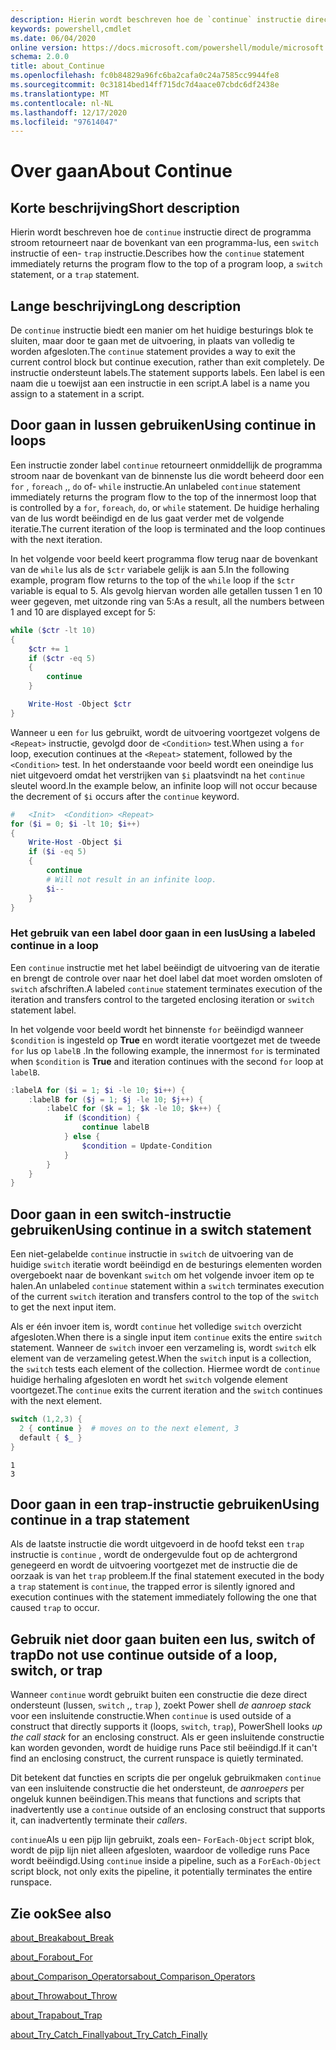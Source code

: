 ```yaml
---
description: Hierin wordt beschreven hoe de `continue` instructie direct de programma stroom retourneert naar de bovenkant van een programma-lus, een `switch` instructie of een- `trap` instructie.
keywords: powershell,cmdlet
ms.date: 06/04/2020
online version: https://docs.microsoft.com/powershell/module/microsoft.powershell.core/about/about_continue?view=powershell-5.1&WT.mc_id=ps-gethelp
schema: 2.0.0
title: about_Continue
ms.openlocfilehash: fc0b84829a96fc6ba2cafa0c24a7585cc9944fe8
ms.sourcegitcommit: 0c31814bed14ff715dc7d4aace07cbdc6df2438e
ms.translationtype: MT
ms.contentlocale: nl-NL
ms.lasthandoff: 12/17/2020
ms.locfileid: "97614047"
---
```

# <a name="about-continue"></a><span data-ttu-id="20bb4-104">Over gaan</span><span class="sxs-lookup"><span data-stu-id="20bb4-104">About Continue</span></span>

## <a name="short-description"></a><span data-ttu-id="20bb4-105">Korte beschrijving</span><span class="sxs-lookup"><span data-stu-id="20bb4-105">Short description</span></span>

<span data-ttu-id="20bb4-106">Hierin wordt beschreven hoe de `continue` instructie direct de programma stroom retourneert naar de bovenkant van een programma-lus, een `switch` instructie of een- `trap` instructie.</span><span class="sxs-lookup"><span data-stu-id="20bb4-106">Describes how the `continue` statement immediately returns the program flow to the top of a program loop, a `switch` statement, or a `trap` statement.</span></span>

## <a name="long-description"></a><span data-ttu-id="20bb4-107">Lange beschrijving</span><span class="sxs-lookup"><span data-stu-id="20bb4-107">Long description</span></span>

<span data-ttu-id="20bb4-108">De `continue` instructie biedt een manier om het huidige besturings blok te sluiten, maar door te gaan met de uitvoering, in plaats van volledig te worden afgesloten.</span><span class="sxs-lookup"><span data-stu-id="20bb4-108">The `continue` statement provides a way to exit the current control block but continue execution, rather than exit completely.</span></span> <span data-ttu-id="20bb4-109">De instructie ondersteunt labels.</span><span class="sxs-lookup"><span data-stu-id="20bb4-109">The statement supports labels.</span></span>
<span data-ttu-id="20bb4-110">Een label is een naam die u toewijst aan een instructie in een script.</span><span class="sxs-lookup"><span data-stu-id="20bb4-110">A label is a name you assign to a statement in a script.</span></span>

## <a name="using-continue-in-loops"></a><span data-ttu-id="20bb4-111">Door gaan in lussen gebruiken</span><span class="sxs-lookup"><span data-stu-id="20bb4-111">Using continue in loops</span></span>

<span data-ttu-id="20bb4-112">Een instructie zonder label `continue` retourneert onmiddellijk de programma stroom naar de bovenkant van de binnenste lus die wordt beheerd door een `for` , `foreach` ,, `do` of- `while` instructie.</span><span class="sxs-lookup"><span data-stu-id="20bb4-112">An unlabeled `continue` statement immediately returns the program flow to the top of the innermost loop that is controlled by a `for`, `foreach`, `do`, or `while` statement.</span></span> <span data-ttu-id="20bb4-113">De huidige herhaling van de lus wordt beëindigd en de lus gaat verder met de volgende iteratie.</span><span class="sxs-lookup"><span data-stu-id="20bb4-113">The current iteration of the loop is terminated and the loop continues with the next iteration.</span></span>

<span data-ttu-id="20bb4-114">In het volgende voor beeld keert programma flow terug naar de bovenkant van de `while` lus als de `$ctr` variabele gelijk is aan 5.</span><span class="sxs-lookup"><span data-stu-id="20bb4-114">In the following example, program flow returns to the top of the `while` loop if the `$ctr` variable is equal to 5.</span></span> <span data-ttu-id="20bb4-115">Als gevolg hiervan worden alle getallen tussen 1 en 10 weer gegeven, met uitzonde ring van 5:</span><span class="sxs-lookup"><span data-stu-id="20bb4-115">As a result, all the numbers between 1 and 10 are displayed except for 5:</span></span>

```powershell
while ($ctr -lt 10)
{
    $ctr += 1
    if ($ctr -eq 5)
    {
        continue
    }

    Write-Host -Object $ctr
}
```

<span data-ttu-id="20bb4-116">Wanneer u een `for` lus gebruikt, wordt de uitvoering voortgezet volgens de `<Repeat>` instructie, gevolgd door de `<Condition>` test.</span><span class="sxs-lookup"><span data-stu-id="20bb4-116">When using a `for` loop, execution continues at the `<Repeat>` statement, followed by the `<Condition>` test.</span></span> <span data-ttu-id="20bb4-117">In het onderstaande voor beeld wordt een oneindige lus niet uitgevoerd omdat het verstrijken van `$i` plaatsvindt na het `continue` sleutel woord.</span><span class="sxs-lookup"><span data-stu-id="20bb4-117">In the example below, an infinite loop will not occur because the decrement of `$i` occurs after the `continue` keyword.</span></span>

```powershell
#   <Init>  <Condition> <Repeat>
for ($i = 0; $i -lt 10; $i++)
{
    Write-Host -Object $i
    if ($i -eq 5)
    {
        continue
        # Will not result in an infinite loop.
        $i--
    }
}
```

### <a name="using-a-labeled-continue-in-a-loop"></a><span data-ttu-id="20bb4-118">Het gebruik van een label door gaan in een lus</span><span class="sxs-lookup"><span data-stu-id="20bb4-118">Using a labeled continue in a loop</span></span>

<span data-ttu-id="20bb4-119">Een `continue` instructie met het label beëindigt de uitvoering van de iteratie en brengt de controle over naar het doel label dat moet worden omsloten of `switch` afschriften.</span><span class="sxs-lookup"><span data-stu-id="20bb4-119">A labeled `continue` statement terminates execution of the iteration and transfers control to the targeted enclosing iteration or `switch` statement label.</span></span>

<span data-ttu-id="20bb4-120">In het volgende voor beeld wordt het binnenste `for` beëindigd wanneer `$condition` is ingesteld op **True** en wordt iteratie voortgezet met de tweede `for` lus op `labelB` .</span><span class="sxs-lookup"><span data-stu-id="20bb4-120">In the following example, the innermost `for` is terminated when `$condition` is **True** and iteration continues with the second `for` loop at `labelB`.</span></span>

```powershell
:labelA for ($i = 1; $i -le 10; $i++) {
    :labelB for ($j = 1; $j -le 10; $j++) {
        :labelC for ($k = 1; $k -le 10; $k++) {
            if ($condition) {
                continue labelB
            } else {
                $condition = Update-Condition
            }
        }
    }
}
```

## <a name="using-continue-in-a-switch-statement"></a><span data-ttu-id="20bb4-121">Door gaan in een switch-instructie gebruiken</span><span class="sxs-lookup"><span data-stu-id="20bb4-121">Using continue in a switch statement</span></span>

<span data-ttu-id="20bb4-122">Een niet-gelabelde `continue` instructie in `switch` de uitvoering van de huidige `switch` iteratie wordt beëindigd en de besturings elementen worden overgeboekt naar de bovenkant `switch` om het volgende invoer item op te halen.</span><span class="sxs-lookup"><span data-stu-id="20bb4-122">An unlabeled `continue` statement within a `switch` terminates execution of the current `switch` iteration and transfers control to the top of the `switch` to get the next input item.</span></span>

<span data-ttu-id="20bb4-123">Als er één invoer item is, wordt `continue` het volledige `switch` overzicht afgesloten.</span><span class="sxs-lookup"><span data-stu-id="20bb4-123">When there is a single input item `continue` exits the entire `switch` statement.</span></span>
<span data-ttu-id="20bb4-124">Wanneer de `switch` invoer een verzameling is, wordt `switch` elk element van de verzameling getest.</span><span class="sxs-lookup"><span data-stu-id="20bb4-124">When the `switch` input is a collection, the `switch` tests each element of the collection.</span></span> <span data-ttu-id="20bb4-125">Hiermee wordt de `continue` huidige herhaling afgesloten en wordt het `switch` volgende element voortgezet.</span><span class="sxs-lookup"><span data-stu-id="20bb4-125">The `continue` exits the current iteration and the `switch` continues with the next element.</span></span>

```powershell
switch (1,2,3) {
  2 { continue }  # moves on to the next element, 3
  default { $_ }
}
```

```Output
1
3
```

## <a name="using-continue-in-a-trap-statement"></a><span data-ttu-id="20bb4-126">Door gaan in een trap-instructie gebruiken</span><span class="sxs-lookup"><span data-stu-id="20bb4-126">Using continue in a trap statement</span></span>

<span data-ttu-id="20bb4-127">Als de laatste instructie die wordt uitgevoerd in de hoofd tekst een `trap` instructie is `continue` , wordt de ondergevulde fout op de achtergrond genegeerd en wordt de uitvoering voortgezet met de instructie die de oorzaak is van het `trap` probleem.</span><span class="sxs-lookup"><span data-stu-id="20bb4-127">If the final statement executed in the body a `trap` statement is `continue`, the trapped error is silently ignored and execution continues with the statement immediately following the one that caused `trap` to occur.</span></span>

## <a name="do-not-use-continue-outside-of-a-loop-switch-or-trap"></a><span data-ttu-id="20bb4-128">Gebruik niet door gaan buiten een lus, switch of trap</span><span class="sxs-lookup"><span data-stu-id="20bb4-128">Do not use continue outside of a loop, switch, or trap</span></span>

<span data-ttu-id="20bb4-129">Wanneer `continue` wordt gebruikt buiten een constructie die deze direct ondersteunt (lussen, `switch` ,, `trap` ), zoekt Power shell _de aanroep stack_ voor een insluitende constructie.</span><span class="sxs-lookup"><span data-stu-id="20bb4-129">When `continue` is used outside of a construct that directly supports it (loops, `switch`, `trap`), PowerShell looks _up the call stack_ for an enclosing construct.</span></span> <span data-ttu-id="20bb4-130">Als er geen insluitende constructie kan worden gevonden, wordt de huidige runs Pace stil beëindigd.</span><span class="sxs-lookup"><span data-stu-id="20bb4-130">If it can't find an enclosing construct, the current runspace is quietly terminated.</span></span>

<span data-ttu-id="20bb4-131">Dit betekent dat functies en scripts die per ongeluk gebruikmaken `continue` van een insluitende constructie die het ondersteunt, de _aanroepers_ per ongeluk kunnen beëindigen.</span><span class="sxs-lookup"><span data-stu-id="20bb4-131">This means that functions and scripts that inadvertently use a `continue` outside of an enclosing construct that supports it, can inadvertently terminate their _callers_.</span></span>

<span data-ttu-id="20bb4-132">`continue`Als u een pijp lijn gebruikt, zoals een- `ForEach-Object` script blok, wordt de pijp lijn niet alleen afgesloten, waardoor de volledige runs Pace wordt beëindigd.</span><span class="sxs-lookup"><span data-stu-id="20bb4-132">Using `continue` inside a pipeline, such as a `ForEach-Object` script block, not only exits the pipeline, it potentially terminates the entire runspace.</span></span>

## <a name="see-also"></a><span data-ttu-id="20bb4-133">Zie ook</span><span class="sxs-lookup"><span data-stu-id="20bb4-133">See also</span></span>

[<span data-ttu-id="20bb4-134">about_Break</span><span class="sxs-lookup"><span data-stu-id="20bb4-134">about_Break</span></span>](about_Break.md)

[<span data-ttu-id="20bb4-135">about_For</span><span class="sxs-lookup"><span data-stu-id="20bb4-135">about_For</span></span>](about_For.md)

[<span data-ttu-id="20bb4-136">about_Comparison_Operators</span><span class="sxs-lookup"><span data-stu-id="20bb4-136">about_Comparison_Operators</span></span>](about_Comparison_Operators.md)

[<span data-ttu-id="20bb4-137">about_Throw</span><span class="sxs-lookup"><span data-stu-id="20bb4-137">about_Throw</span></span>](about_Throw.md)

[<span data-ttu-id="20bb4-138">about_Trap</span><span class="sxs-lookup"><span data-stu-id="20bb4-138">about_Trap</span></span>](about_Trap.md)

[<span data-ttu-id="20bb4-139">about_Try_Catch_Finally</span><span class="sxs-lookup"><span data-stu-id="20bb4-139">about_Try_Catch_Finally</span></span>](about_Try_Catch_Finally.md)
